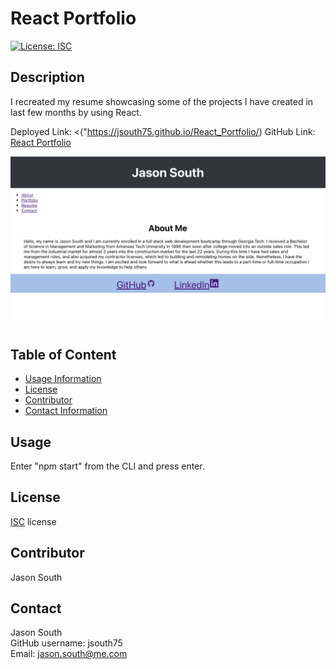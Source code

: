 # React Portfolio

[![License: ISC](https://img.shields.io/badge/License-ISC-blue.svg)](https://opensource.org/licenses/ISC)
## Description
I recreated my resume showcasing some of the projects I have created in last few months by using React. 

Deployed Link: <("https://jsouth75.github.io/React_Portfolio/)
GitHub Link: <a href="https://github.com/jsouth75/React_Portfolio" title="React_Portfolio">React Portfolio<a>

<img src="./src/assets/img/React_Portfolio.png">

## Table of Content
- [Usage Information](#usage)
- [License](#license)
- [Contributor](#contributor)
- [Contact Information](#contact)

## Usage

Enter "npm start" from the CLI and press enter.

## License

[ISC](https://choosealicense.com/licenses/isc/) license

## Contributor

Jason South

## Contact
Jason South <br/>
GitHub username: jsouth75 <br/>
Email: jason.south@me.com
